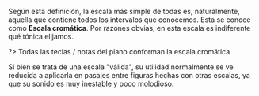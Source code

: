 Según esta definición, la escala más simple de todas es, naturalmente, aquella que
contiene todos los intervalos que conocemos. Esta se conoce como **Escala cromática**.
Por razones obvias, en esta escala es indiferente qué tónica elijamos.

<div id ="piano_0" class="piano_container"></div>

?> Todas las teclas / notas del piano conforman la escala cromática

Si bien se trata de una escala "válida", su utilidad normalmente se ve reducida a aplicarla en pasajes entre figuras hechas con otras escalas, ya que su sonido es muy inestable y poco molodioso.


<link rel="stylesheet" href="PianoGenerator/style.css">
<script>
piano({
    tag: "piano_0",
    octaves: 1,
    names: "all",
    relevant: {
        "C"  : { color: "fuchsia" },
        "C#" : { color: "purple" },
        "D"  : { color: "red" },
        "D#" : { color: "orange" },
        "E"  : { color: "yellow" },
        "F"  : { color: "lime" },
        "F#" : { color: "olive" },
        "G"  : { color: "green" },
        "G#" : { color: "teal" },
        "A"  : { color: "aqua" },
        "A#" : { color: "blue" },
        "B"  : { color: "navy" }
    }
});
</script>